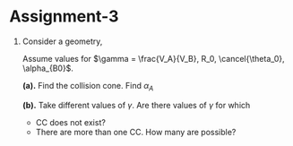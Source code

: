 # Assignment-3

1. Consider a geometry,

    Assume values for $\gamma = \frac{V_A}{V_B}, R_0, \cancel{\theta_0}, \alpha_{B0}$.

    **(a).** Find the collision cone. Find $\alpha_A$

    **(b).** Take different values of $\gamma$. Are there values of $\gamma$ for which

    - CC does not exist?
    - There are more than one CC. How many are possible?

